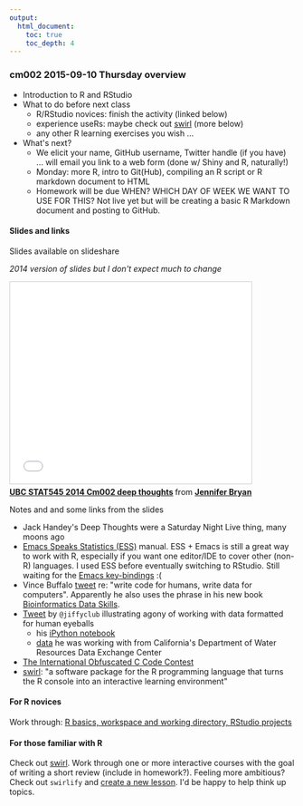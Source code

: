 ```yaml
---
output:
  html_document:
    toc: true
    toc_depth: 4
---
```


### cm002 2015-09-10 Thursday overview

  * Introduction to R and RStudio
  * What to do before next class
    - R/RStudio novices: finish the activity (linked below)
    - experience useRs: maybe check out [swirl](http://swirlstats.com) (more below)
    - any other R learning exercises you wish ...
  * What's next?
    - We elicit your name, GitHub username, Twitter handle (if you have) ... will email you link to a web form (done w/ Shiny and R, naturally!)
    - Monday: more R, intro to Git(Hub), compiling an R script or R markdown document to HTML
    - Homework will be due WHEN? WHICH DAY OF WEEK WE WANT TO USE FOR THIS? Not live yet but will be creating a basic R Markdown document and posting to GitHub.
    
#### Slides and links

Slides available on slideshare

*2014 version of slides but I don't expect much to change*

<iframe src="//www.slideshare.net/slideshow/embed_code/38839656" width="427" height="356" frameborder="0" marginwidth="0" marginheight="0" scrolling="no" style="border:1px solid #CCC; border-width:1px; margin-bottom:5px; max-width: 100%;" allowfullscreen> </iframe> <div style="margin-bottom:5px"> <strong> <a href="https://www.slideshare.net/jenniferbryan5811/cm002-deep-thoughts" title="UBC STAT545 2014 Cm002 deep thoughts" target="_blank">UBC STAT545 2014 Cm002 deep thoughts</a> </strong> from <strong><a href="http://www.slideshare.net/jenniferbryan5811" target="_blank">Jennifer Bryan</a></strong> </div>

Notes and and some links from the slides

  * Jack Handey's Deep Thoughts were a Saturday Night Live thing, many moons ago
  * [Emacs Speaks Statistics (ESS)](http://ess.r-project.org) manual. ESS + Emacs is still a great way to work with R, especially if you want one editor/IDE to cover other (non-R) languages. I used ESS before eventually switching to RStudio. Still waiting for the [Emacs key-bindings](https://support.rstudio.com/hc/communities/public/questions/200757977-Emacs-key-bindings-again-) :(
  * Vince Buffalo [tweet](https://twitter.com/vsbuffalo/status/358699162679787521) re: "write code for humans, write data for computers". Apparently he also uses the phrase in his new book [Bioinformatics Data Skills](http://shop.oreilly.com/product/0636920030157.do).
  * [Tweet](https://twitter.com/jiffyclub/status/508761376488030208) by `@jiffyclub` illustrating agony of working with data formatted for human eyeballs
    - his [iPython notebook](http://nbviewer.ipython.org/github/abostroem/2014-09-10-LBL/blob/master/pandas/load_precip_data.ipynb)
    - [data](http://cdec.water.ca.gov/cgi-progs/reports/PRECIPOUT.2011) he was working with from California's Department of Water Resources Data Exchange Center
  * [The International Obfuscated C Code Contest](http://www.ioccc.org)
  * [swirl](http://swirlstats.com): "a software package for the R programming language that turns the R console into an interactive learning environment"
  
#### For R novices

Work through: [R basics, workspace and working directory, RStudio projects](block002_hello-r-workspace-wd-project.html)

#### For those familiar with R

Check out [swirl](http://swirlstats.com). Work through one or more interactive courses with the goal of writing a short review (include in homework?). Feeling more ambitious? Check out `swirlify` and [create a new lesson](http://swirlstats.com/instructors.html). I'd be happy to help think up topics.
